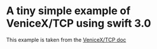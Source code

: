 # A tiny simple example of VeniceX/TCP using swift 3.0

This example is taken from the [VeniceX/TCP doc](https://github.com/VeniceX/TCP)
